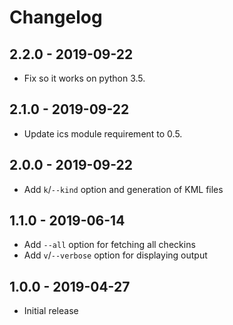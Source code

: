 # Changelog

## 2.2.0 - 2019-09-22
* Fix so it works on python 3.5.

## 2.1.0 - 2019-09-22
* Update ics module requirement to 0.5.

## 2.0.0 - 2019-09-22
* Add `k`/`--kind` option and generation of KML files

## 1.1.0 - 2019-06-14
* Add `--all` option for fetching all checkins
* Add `v`/`--verbose` option for displaying output

## 1.0.0 - 2019-04-27
* Initial release
